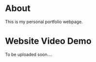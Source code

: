 # About
This is my personal portfolio webpage.


# Website Video Demo

To be uploaded soon....





